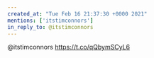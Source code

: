 ```yaml
---
created_at: "Tue Feb 16 21:37:30 +0000 2021"
mentions: ['itstimconnors']
in_reply_to: @itstimconnors
---
```


@itstimconnors https://t.co/qQbymSCyL6